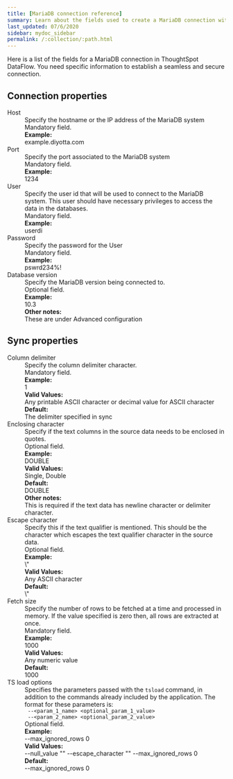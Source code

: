 ```yaml
---
title: [MariaDB connection reference]
summary: Learn about the fields used to create a MariaDB connection with ThoughtSpot DataFlow.
last_updated: 07/6/2020
sidebar: mydoc_sidebar
permalink: /:collection/:path.html
---
```


Here is a list of the fields for a MariaDB connection in ThoughtSpot DataFlow. You need specific information to establish a seamless and secure connection.

## Connection properties

<dl id="dataflow-mariadb-connection-properties">
<dlentry id="dataflow-mariadb-conn-host"><dt>Host</dt><dd id="host-description">Specify the hostname or the IP address of the MariaDB system</dd><dd id="host-required">Mandatory field.</dd><dd id="host-example"><strong>Example:</strong><br/>example.diyotta.com</dd></dlentry>
<dlentry id="dataflow-mariadb-conn-port"><dt>Port</dt><dd id="port-description">Specify the port associated to the MariaDB system</dd><dd id="port-required">Mandatory field.</dd><dd id="port-example"><strong>Example:</strong><br/>1234</dd></dlentry>
<dlentry id="dataflow-mariadb-conn-user"><dt>User</dt><dd id="user-description">Specify the user id that will be used to connect to the MariaDB system. This user should have necessary privileges to access the data in the databases.</dd><dd id="user-required">Mandatory field.</dd><dd id="user-example"><strong>Example:</strong><br/>userdi</dd></dlentry>
<dlentry id="dataflow-mariadb-conn-password"><dt>Password</dt><dd id="password-description">Specify the password for the User</dd><dd id="password-required">Mandatory field.</dd><dd id="password-example"><strong>Example:</strong><br/>pswrd234%!</dd></dlentry>
<dlentry id="dataflow-mariadb-conn-database-version"><dt>Database version</dt><dd id="database-version-description">Specify the MariaDB version being connected to.</dd><dd id="database-version-required">Optional field.</dd><dd id="database-version-example"><strong>Example:</strong><br/>10.3</dd><dd id="database-version-other"><strong>Other notes:</strong><br/>These are under Advanced configuration</dd></dlentry></dl>


## Sync properties

<dl id="dataflow-mariadb-sync-properties">
<dlentry id="dataflow-mariadb-sync-column-delimiter"><dt>Column delimiter</dt><dd id="column-delimiter-description">Specify the column delimiter character.</dd><dd id="column-delimiter-required">Mandatory field.</dd><dd id="column-delimiter-example"><strong>Example:</strong><br/>1</dd><dd id="column-delimiter-valid-values"><strong>Valid Values:</strong><br/>Any printable ASCII character or decimal value for ASCII character</dd><dd id="column-delimiter-default"><strong>Default:</strong><br/>The delimiter specified in sync</dd></dlentry>
<dlentry id="dataflow-mariadb-sync-enclosing-character"><dt>Enclosing character</dt><dd id="enclosing-character-description">Specify if the text columns in the source data needs to be enclosed in quotes.</dd><dd id="enclosing-character-required">Optional field.</dd><dd id="enclosing-character-example"><strong>Example:</strong><br/>DOUBLE</dd><dd id="enclosing-character-valid-values"><strong>Valid Values:</strong><br/>Single, Double</dd><dd id="enclosing-character-default"><strong>Default:</strong><br/>DOUBLE</dd><dd id="enclosing-character-other"><strong>Other notes:</strong><br/>This is required if the text data has newline character or delimiter character.</dd></dlentry>
<dlentry id="dataflow-mariadb-sync-escape-character"><dt>Escape character</dt><dd id="escape-character-description">Specify this if the text qualifier is mentioned. This should be the character which escapes the text qualifier character in the source data.</dd><dd id="escape-character-required">Optional field.</dd><dd id="escape-character-example"><strong>Example:</strong><br/>\"</dd><dd id="escape-character-valid-values"><strong>Valid Values:</strong><br/>Any ASCII character</dd><dd id="escape-character-default"><strong>Default:</strong><br/>\"</dd></dlentry>
<dlentry id="dataflow-mariadb-sync-fetch-size"><dt>Fetch size</dt><dd id="fetch-size-description">Specify the number of rows to be fetched at a time and processed in memory. If the value specified is zero then, all rows are extracted at once.</dd><dd id="fetch-size-required">Mandatory field.</dd><dd id="fetch-size-example"><strong>Example:</strong><br/>1000</dd><dd id="fetch-size-valid-values"><strong>Valid Values:</strong><br/>Any numeric value</dd><dd id="fetch-size-default"><strong>Default:</strong><br/>1000</dd></dlentry>
<dlentry id="dataflow-mariadb-sync-ts-load-options"><dt>TS load options</dt><dd id="ts-load-options-description">Specifies the parameters passed with the <code>tsload</code> command, in addition to the commands already included by the application. The format for these parameters is:<br/><code> --&lt;param_1_name&gt; &lt;optional_param_1_value&gt;</code><br/><code> --&lt;param_2_name&gt; &lt;optional_param_2_value&gt;</code></dd><dd id="ts-load-options-required">Optional field.</dd><dd id="ts-load-options-example"><strong>Example:</strong><br/>--max_ignored_rows 0</dd><dd id="ts-load-options-valid-values"><strong>Valid Values:</strong><br/>--null_value ""
 --escape_character ""
--max_ignored_rows 0</dd><dd id="ts-load-options-default"><strong>Default:</strong><br/>--max_ignored_rows 0</dd></dlentry>
</dl>
